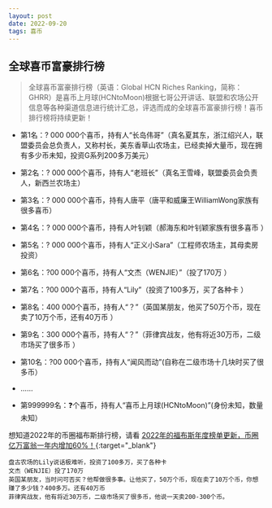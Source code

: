 ```yaml
---
layout: post
date: 2022-09-20
tags: 喜币
---
```



## 全球喜币富豪排行榜

> 全球喜币富豪排行榜（英语：Global HCN Riches Ranking，简称：GHRR）是喜币上月球(HCNtoMoon)根据七哥公开讲话、联盟和农场公开信息等各种渠道信息进行统计汇总，评选而成的全球喜币富豪排行榜！喜币排行榜将持续更新！

- 第1名：? 000 000个喜币，持有人“长岛伟哥”（真名夏其东，浙江绍兴人，联盟委员会总负责人，又称村长，美东香草山农场主，已经卖掉大量币，现在拥有多少币未知，投资G系列200多万美元）

- 第2名：? 000 000个喜币，持有人“老班长”（真名王雪峰，联盟委员会负责人，新西兰农场主）

- 第3名：? 000 000个喜币，持有人唐平（唐平和威廉王WilliamWong家族有很多喜币）

- 第4名：? 000 000个喜币，持有人叶钊颖（郝海东和叶钊颖家族有很多喜币 ）

- 第5名：? 000 000个喜币，持有人“正义小Sara”（工程师农场主，其母卖房投资）

- 第6名：?00 000个喜币，持有人“文杰（WENJIE）”（投了170万 ）

- 第7名：?00 000个喜币，持有人“Lily”（投资了100多万，买了各种卡 ）

- 第8名：400 000个喜币，持有人“？”（英国某朋友，他买了50万个币，现在卖了10万个币，还有40万币 ）

- 第9名：300 000个喜币，持有人“？”（菲律宾战友，他有将近30万币，二级市场买了很多币 ）

- 第10名：?00 000个喜币，持有人“闻风而动”(自称在二级市场十几块时买了很多币）


- ……

- 第999999名：❓个喜币，持有人“喜币上月球(HCNtoMoon)”(身份未知，数量未知）



想知道2022年的币圈福布斯排行榜，请看
[2022年的福布斯年度榜单更新，币圈亿万富翁一年内增加60%！](https://hcntomoon.github.io/2022%E5%B9%B4%E7%9A%84%E7%A6%8F%E5%B8%83%E6%96%AF%E5%B9%B4%E5%BA%A6%E6%A6%9C%E5%8D%95){:target="_blank"} 






~~~
盘古农场的Lily说话极难听，投资了100多万，买了各种卡
文杰（WENJIE）投了170万
英国某朋友，当时问可否买？他帮做很多事。让他买了，50万个币，现在卖了10万个币，你想赚了多少钱？400多万。还有40万币
菲律宾战友，他有将近30万币，二级市场买了很多币，他说一天卖200-300个币。
~~~

